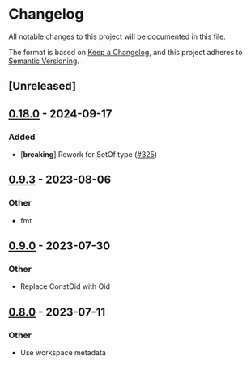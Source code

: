 # Changelog
All notable changes to this project will be documented in this file.

The format is based on [Keep a Changelog](https://keepachangelog.com/en/1.0.0/),
and this project adheres to [Semantic Versioning](https://semver.org/spec/v2.0.0.html).

## [Unreleased]

## [0.18.0](https://github.com/librasn/rasn/compare/rasn-smime-v0.17.3...rasn-smime-v0.18.0) - 2024-09-17

### Added

- [**breaking**] Rework for SetOf type ([#325](https://github.com/librasn/rasn/pull/325))

## [0.9.3](https://github.com/XAMPPRocky/rasn/compare/rasn-smime-v0.9.2...rasn-smime-v0.9.3) - 2023-08-06

### Other
- fmt

## [0.9.0](https://github.com/XAMPPRocky/rasn/compare/rasn-smime-v0.8.2...rasn-smime-v0.9.0) - 2023-07-30

### Other
- Replace ConstOid with Oid

## [0.8.0](https://github.com/XAMPPRocky/rasn/compare/rasn-smime-v0.7.0...rasn-smime-v0.8.0) - 2023-07-11

### Other
- Use workspace metadata
